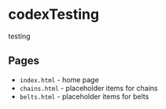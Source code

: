 # codexTesting
testing

## Pages

- `index.html` - home page
- `chains.html` - placeholder items for chains
- `belts.html` - placeholder items for belts
